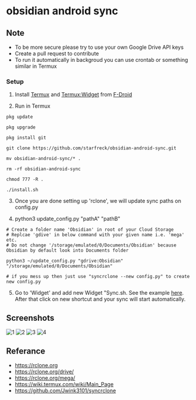 # obsidian android sync

## Note
- To be more secure please try to use your own Google Drive API keys
- Create a pull request to contribute
- To run it automatically in backgroud you can use crontab or something similar in Termux

### Setup

1. Install [Termux](https://termux.com) and [Termux:Widget](https://wiki.termux.com/wiki/Termux:Widget) from [F-Droid](https://f-droid.org/)

2.  Run in Termux

```shell
pkg update

pkg upgrade

pkg install git

git clone https://github.com/starfreck/obsidian-android-sync.git

mv obsidian-android-sync/* .

rm -rf obsidian-android-sync

chmod 777 -R .

./install.sh
```

3. Once you are done setting up 'rclone', we will update sync paths on config.py

4. python3 update_config.py "pathA" "pathB"

```shell
# Create a folder name 'Obsidian' in root of your Cloud Storage
# Replcae 'gdive' in below command with your given name i.e. 'mega' etc.
# Do not change '/storage/emulated/0/Documents/Obsidian' because Obsidian by default look into Documents folder

python3 ~/update_config.py "gdrive:Obsidian" "/storage/emulated/0/Documents/Obsidian"

# if you mess up then just use "syncrclone --new config.py" to create new config.py
```

5. Go to 'Widget' and add new Widget "Sync.sh. See the example [here](https://wiki.termux.com/wiki/Termux:Widget). After that click on new shortcut and your sync will start automatically.

## Screenshots

![1](./images/1.jpg)
![2](./images/2.jpg)
![3](./images/3.jpg)
![4](./images/4.jpg)

## Referance
- https://rclone.org
- https://rclone.org/drive/
- https://rclone.org/mega/
- https://wiki.termux.com/wiki/Main_Page
- https://github.com/Jwink3101/syncrclone
